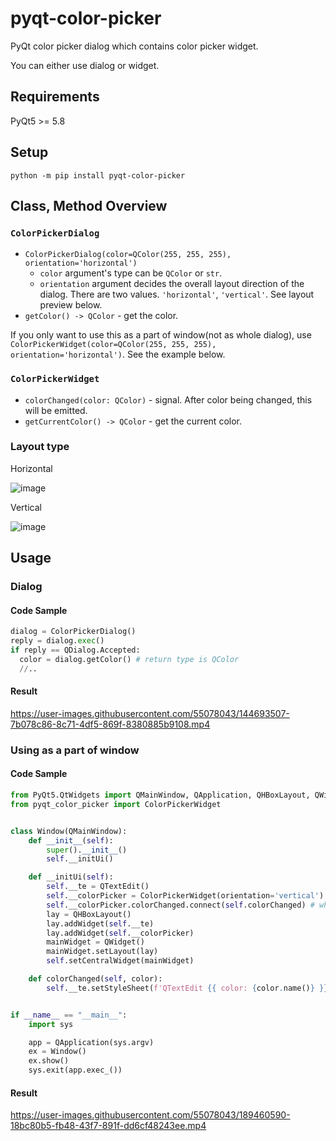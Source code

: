 # pyqt-color-picker
PyQt color picker dialog which contains color picker widget.

You can either use dialog or widget.

## Requirements
PyQt5 >= 5.8

## Setup
`python -m pip install pyqt-color-picker`

## Class, Method Overview
### `ColorPickerDialog`
* `ColorPickerDialog(color=QColor(255, 255, 255), orientation='horizontal')`
  * `color` argument's type can be `QColor` or `str`.
  * `orientation` argument decides the overall layout direction of the dialog. There are two values. `'horizontal'`, `'vertical'`. See layout preview below.
* `getColor() -> QColor` - get the color.

If you only want to use this as a part of window(not as whole dialog), use `ColorPickerWidget(color=QColor(255, 255, 255), orientation='horizontal')`. See the example below.

### `ColorPickerWidget`
* `colorChanged(color: QColor)` - signal. After color being changed, this will be emitted.
* `getCurrentColor() -> QColor` - get the current color.

### Layout type

Horizontal

![image](https://user-images.githubusercontent.com/55078043/173719486-4955a299-3dec-4f86-8d39-65848d1b8f54.png)

Vertical

![image](https://user-images.githubusercontent.com/55078043/173719694-b11e544f-4f03-4818-85aa-6095014d1817.png)

## Usage
### Dialog

#### Code Sample

```python
dialog = ColorPickerDialog()
reply = dialog.exec()
if reply == QDialog.Accepted: 
  color = dialog.getColor() # return type is QColor
  //..
```

#### Result

https://user-images.githubusercontent.com/55078043/144693507-7b078c86-8c71-4df5-869f-8380885b9108.mp4

### Using as a part of window

#### Code Sample
```python
from PyQt5.QtWidgets import QMainWindow, QApplication, QHBoxLayout, QWidget, QTextEdit
from pyqt_color_picker import ColorPickerWidget


class Window(QMainWindow):
    def __init__(self):
        super().__init__()
        self.__initUi()

    def __initUi(self):
        self.__te = QTextEdit()
        self.__colorPicker = ColorPickerWidget(orientation='vertical')
        self.__colorPicker.colorChanged.connect(self.colorChanged) # when color has changed, call the colorChanged function
        lay = QHBoxLayout()
        lay.addWidget(self.__te)
        lay.addWidget(self.__colorPicker)
        mainWidget = QWidget()
        mainWidget.setLayout(lay)
        self.setCentralWidget(mainWidget)

    def colorChanged(self, color):
        self.__te.setStyleSheet(f'QTextEdit {{ color: {color.name()} }}')


if __name__ == "__main__":
    import sys

    app = QApplication(sys.argv)
    ex = Window()
    ex.show()
    sys.exit(app.exec_())
```

#### Result

https://user-images.githubusercontent.com/55078043/189460590-18bc80b5-fb48-43f7-891f-dd6cf48243ee.mp4




